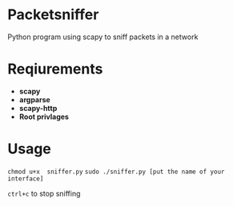 # Packetsniffer
Python program using scapy to sniff packets in a network

# Reqiurements
* **scapy**
* **argparse**
* **scapy-http**
* **Root privlages**

# Usage
``chmod u+x  sniffer.py``
``sudo ./sniffer.py [put the name of your interface]``

``ctrl+c`` to stop sniffing
